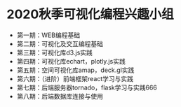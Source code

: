 # 2020秋季可视化编程兴趣小组
+ 第一期：WEB编程基础
+ 第二期：可视化及交互编程基础
+ 第三期：可视化库d3.js实践
+ 第四期：可视化库echart，plotly.js实践
+ 第五期：空间可视化库amap，deck.gl实践
+ 第六期：（进阶）前端框架react学习与实践
+ 第七期：后端服务器tornado，flask学习与实践666
+ 第八期：后端数据库连接与使用
